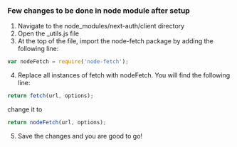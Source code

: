### Few changes to be done in node module after setup
1. Navigate to the node_modules/next-auth/client directory
2. Open the _utils.js file
3. At the top of the file, import the node-fetch package by adding the following line:
```typescript
var nodeFetch = require('node-fetch');
```
4. Replace all instances of fetch with nodeFetch. You will find the following line:
```typescript
return fetch(url, options);
```
change it to

```typescript
return nodeFetch(url, options);
```
5. Save the changes and you are good to go!
